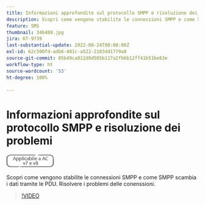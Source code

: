 ```yaml
---
title: Informazioni approfondite sul protocollo SMPP e risoluzione dei problemi
description: Scopri come vengono stabilite le connessioni SMPP e come SMPP scambia i dati tramite le PDU. Risolvere i problemi delle conenssioni.
feature: SMS
thumbnail: 346489.jpg
jira: KT-9739
last-substantial-update: 2022-08-24T00:00:00Z
exl-id: 62c500fd-adb6-481c-a522-2183dd1779a8
source-git-commit: 05b49ca012d0d505b117a2fb6b12ff41b51be63e
workflow-type: ht
source-wordcount: '53'
ht-degree: 100%

---
```


# Informazioni approfondite sul protocollo SMPP e risoluzione dei problemi

![Applicabile alle versioni v7 e v8](../assets/V7-V8-stamp.png)

Scopri come vengono stabilite le connessioni SMPP e come SMPP scambia i dati tramite le PDU. Risolvere i problemi delle conenssioni.

>[!VIDEO](https://video.tv.adobe.com/v/346489?quality=12&learn=on)
